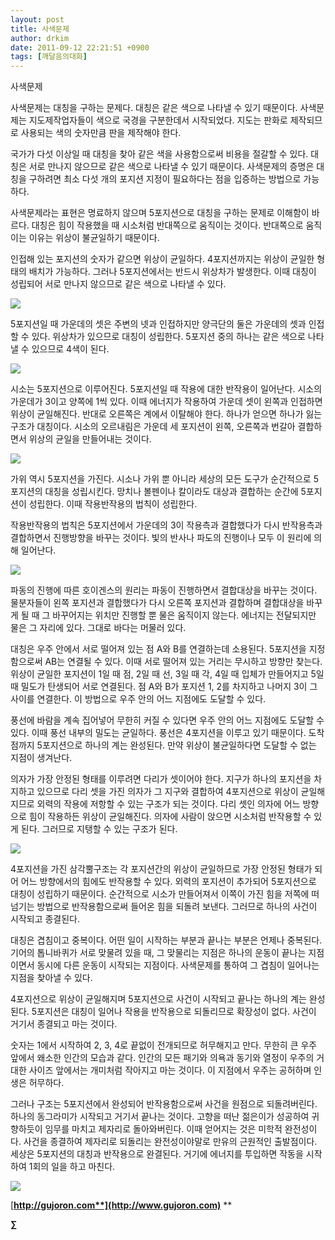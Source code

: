 ```yaml
---
layout: post
title: 사색문제
author: drkim
date: 2011-09-12 22:21:51 +0900
tags: [깨달음의대화]
---
```

사색문제 

사색문제는 대칭을 구하는 문제다. 대칭은 같은 색으로 나타낼 수 있기 때문이다. 사색문제는 지도제작업자들이 색으로 국경을 구분한데서 시작되었다. 지도는 판화로 제작되므로 사용되는 색의 숫자만큼 판을 제작해야 한다. 

국가가 다섯 이상일 때 대칭을 찾아 같은 색을 사용함으로써 비용을 절갈할 수 있다. 대칭은 서로 만나지 않으므로 같은 색으로 나타낼 수 있기 때문이다. 사색문제의 증명은 대칭을 구하려면 최소 다섯 개의 포지션 지정이 필요하다는 점을 입증하는 방법으로 가능하다. 

사색문제라는 표현은 명료하지 않으며 5포지션으로 대칭을 구하는 문제로 이해함이 바르다. 대칭은 힘이 작용했을 때 시소처럼 반대쪽으로 움직이는 것이다. 반대쪽으로 움직이는 이유는 위상이 불균일하기 때문이다. 



인접해 있는 포지션의 숫자가 같으면 위상이 균일하다. 4포지션까지는 위상이 균일한 형태의 배치가 가능하다. 그러나 5포지션에서는 반드시 위상차가 발생한다. 이때 대칭이 성립되어 서로 만나지 않으므로 같은 색으로 나타낼 수 있다. 



 ![](/files/attach/images/198/506/193/41.JPG)



5포지션일 때 가운데의 셋은 주변의 넷과 인접하지만 양극단의 둘은 가운데의 셋과 인접할 수 있다. 위상차가 있으므로 대칭이 성립한다. 5포지션 중의 하나는 같은 색으로 나타낼 수 있으므로 4색이 된다. 



 ![](/files/attach/images/198/506/193/42.JPG)



시소는 5포지션으로 이루어진다. 5포지션일 때 작용에 대한 반작용이 일어난다. 시소의 가운데가 3이고 양쪽에 1씩 있다. 이때 에너지가 작용하여 가운데 셋이 왼쪽과 인접하면 위상이 균일해진다. 반대로 오른쪽은 계에서 이탈해야 한다. 하나가 얻으면 하나가 잃는 구조가 대칭이다. 시소의 오르내림은 가운데 세 포지션이 왼쪽, 오른쪽과 번갈아 결합하면서 위상의 균일을 만들어내는 것이다. 



 ![](/files/attach/images/198/506/193/43.JPG)

가위 역시 5포지션을 가진다. 시소나 가위 뿐 아니라 세상의 모든 도구가 순간적으로 5포지션의 대칭을 성립시킨다. 망치나 볼펜이나 칼이라도 대상과 결합하는 순간에 5포지션이 성립한다. 이때 작용반작용의 법칙이 성립한다. 



작용반작용의 법칙은 5포지션에서 가운데의 3이 작용측과 결합했다가 다시 반작용측과 결합하면서 진행방향을 바꾸는 것이다. 빛의 반사나 파도의 진행이나 모두 이 원리에 의해 일어난다. 



 ![](/files/attach/images/198/506/193/44.jpg)

파동의 진행에 따른 호이겐스의 원리는 파동이 진행하면서 결합대상을 바꾸는 것이다. 물분자들이 왼쪽 포지션과 결합했다가 다시 오른쪽 포지션과 결합하며 결합대상을 바꾸게 될 때 그 바꾸어지는 위치만 진행할 뿐 물은 움직이지 않는다. 에너지는 전달되지만 물은 그 자리에 있다. 그대로 바다는 머물러 있다. 

대칭은 우주 안에서 서로 떨어져 있는 점 A와 B를 연결하는데 소용된다. 5포지션을 지정함으로써 AB는 연결될 수 있다. 이때 서로 떨어져 있는 거리는 무시하고 방향만 찾는다. 위상이 균일한 포지션이 1일 때 점, 2일 때 선, 3일 때 각, 4일 때 입체가 만들어지고 5일 때 밀도가 탄생되어 서로 연결된다. 점 A와 B가 포지션 1, 2를 차지하고 나머지 3이 그 사이를 연결한다. 이 방법으로 우주 안의 어느 지점에도 도달할 수 있다. 

풍선에 바람을 계속 집어넣어 무한히 커질 수 있다면 우주 안의 어느 지점에도 도달할 수 있다. 이때 풍선 내부의 밀도는 균일하다. 풍선은 4포지션을 이루고 있기 때문이다. 도착점까지 5포지션으로 하나의 계는 완성된다. 만약 위상이 불균일하다면 도달할 수 없는 지점이 생겨난다. 



의자가 가장 안정된 형태를 이루려면 다리가 셋이어야 한다. 지구가 하나의 포지션을 차지하고 있으므로 다리 셋을 가진 의자가 그 지구와 결합하여 4포지션으로 위상이 균일해지므로 외력의 작용에 저항할 수 있는 구조가 되는 것이다. 다리 셋인 의자에 어느 방향으로 힘이 작용하든 위상이 균일해진다. 의자에 사람이 앉으면 시소처럼 반작용할 수 있게 된다. 그러므로 지탱할 수 있는 구조가 된다. 



 ![](/files/attach/images/198/506/193/45.jpg)

4포지션을 가진 삼각뿔구조는 각 포지션간의 위상이 균일하므로 가장 안정된 형태가 되어 어느 방향에서의 힘에도 반작용할 수 있다. 외력의 포지션이 추가되어 5포지션으로 대칭이 성립하기 때문이다. 순간적으로 시소가 만들어져서 이쪽이 가진 힘을 저쪽에 떠넘기는 방법으로 반작용함으로써 들어온 힘을 되돌려 보낸다. 그러므로 하나의 사건이 시작되고 종결된다. 

대칭은 겹침이고 중복이다. 어떤 일이 시작하는 부분과 끝나는 부분은 언제나 중복된다. 기어의 톱니바퀴가 서로 맞물려 있을 때, 그 맞물리는 지점은 하나의 운동이 끝나는 지점이면서 동시에 다른 운동이 시작되는 지점이다. 사색문제를 통하여 그 겹침이 일어나는 지점을 찾아낼 수 있다. 

4포지션으로 위상이 균일해지며 5포지션으로 사건이 시작되고 끝나는 하나의 계는 완성된다. 5포지션은 대칭이 일어나 작용을 반작용으로 되돌리므로 확장성이 없다. 사건이 거기서 종결되고 마는 것이다. 

숫자는 1에서 시작하여 2, 3, 4로 끝없이 전개되므로 허무해지고 만다. 무한히 큰 우주 앞에서 왜소한 인간의 모습과 같다. 인간의 모든 패기와 의욕과 동기와 열정이 우주의 거대한 사이즈 앞에서는 개미처럼 작아지고 마는 것이다. 이 지점에서 우주는 공허하며 인생은 허무하다. 

그러나 구조는 5포지션에서 완성되어 반작용함으로써 사건을 원점으로 되돌려버린다. 하나의 동그라미가 시작되고 거기서 끝나는 것이다. 고향을 떠난 젊은이가 성공하여 귀향하듯이 임무를 마치고 제자리로 돌아와버린다. 이때 얻어지는 것은 미학적 완전성이다. 사건을 종결하여 제자리로 되돌리는 완전성이야말로 만유의 근원적인 출발점이다. 세상은 5포지션의 대칭과 반작용으로 완결된다. 거기에 에너지를 투입하면 작동을 시작하여 1회의 일을 하고 마친다. 



 ![](/files/attach/images/198/506/193/46.JPG)


  




[**http://gujoron.com**](http://www.gujoron.com)** 
**

**∑**